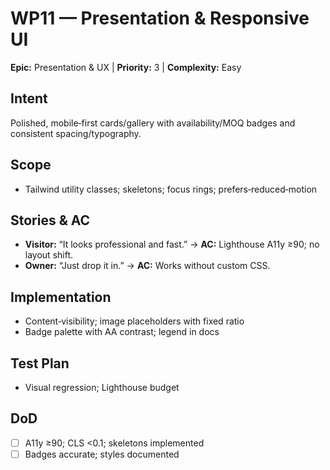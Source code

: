 # WP11 — Presentation & Responsive UI

**Epic:** Presentation & UX | **Priority:** 3 | **Complexity:** Easy

## Intent
Polished, mobile‑first cards/gallery with availability/MOQ badges and consistent spacing/typography.

## Scope
- Tailwind utility classes; skeletons; focus rings; prefers‑reduced‑motion

## Stories & AC
- **Visitor:** “It looks professional and fast.” → **AC:** Lighthouse A11y ≥90; no layout shift.
- **Owner:** “Just drop it in.” → **AC:** Works without custom CSS.

## Implementation
- Content‑visibility; image placeholders with fixed ratio
- Badge palette with AA contrast; legend in docs

## Test Plan
- Visual regression; Lighthouse budget

## DoD
- [ ] A11y ≥90; CLS <0.1; skeletons implemented
- [ ] Badges accurate; styles documented
